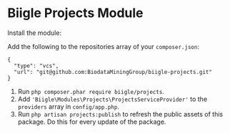 # Biigle Projects Module

Install the module:

Add the following to the repositories array of your `composer.json`:
```
{
  "type": "vcs",
  "url": "git@github.com:BiodataMiningGroup/biigle-projects.git"
}
```

1. Run `php composer.phar require biigle/projects`.
2. Add `'Biigle\Modules\Projects\ProjectsServiceProvider'` to the `providers` array in `config/app.php`.
3. Run `php artisan projects:publish` to refresh the public assets of this package. Do this for every update of the package.
